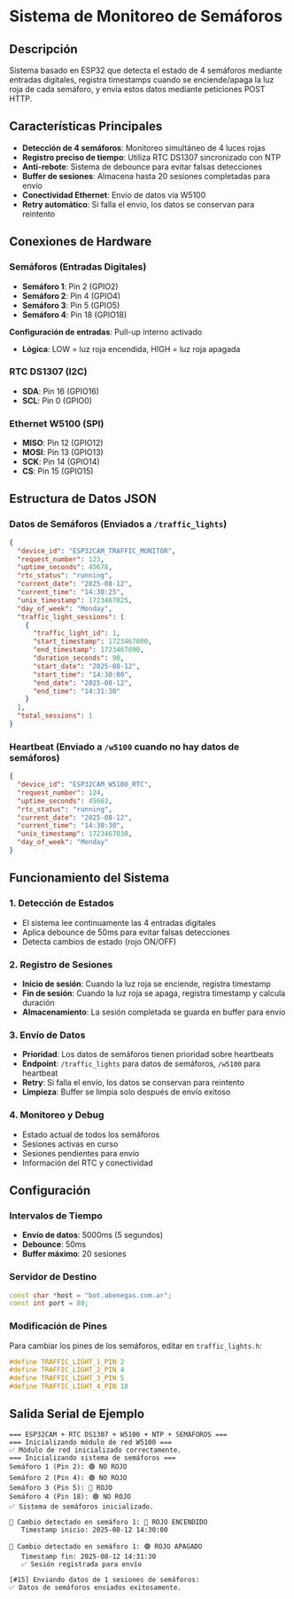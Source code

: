 # Sistema de Monitoreo de Semáforos

## Descripción
Sistema basado en ESP32 que detecta el estado de 4 semáforos mediante entradas digitales, registra timestamps cuando se enciende/apaga la luz roja de cada semáforo, y envía estos datos mediante peticiones POST HTTP.

## Características Principales
- **Detección de 4 semáforos**: Monitoreo simultáneo de 4 luces rojas
- **Registro preciso de tiempo**: Utiliza RTC DS1307 sincronizado con NTP
- **Anti-rebote**: Sistema de debounce para evitar falsas detecciones
- **Buffer de sesiones**: Almacena hasta 20 sesiones completadas para envío
- **Conectividad Ethernet**: Envío de datos vía W5100
- **Retry automático**: Si falla el envío, los datos se conservan para reintento

## Conexiones de Hardware

### Semáforos (Entradas Digitales)
- **Semáforo 1**: Pin 2 (GPIO2)
- **Semáforo 2**: Pin 4 (GPIO4)  
- **Semáforo 3**: Pin 5 (GPIO5)
- **Semáforo 4**: Pin 18 (GPIO18)

**Configuración de entradas**: Pull-up interno activado
- **Lógica**: LOW = luz roja encendida, HIGH = luz roja apagada

### RTC DS1307 (I2C)
- **SDA**: Pin 16 (GPIO16)
- **SCL**: Pin 0 (GPIO0)

### Ethernet W5100 (SPI)
- **MISO**: Pin 12 (GPIO12)
- **MOSI**: Pin 13 (GPIO13)
- **SCK**: Pin 14 (GPIO14)
- **CS**: Pin 15 (GPIO15)

## Estructura de Datos JSON

### Datos de Semáforos (Enviados a `/traffic_lights`)
```json
{
  "device_id": "ESP32CAM_TRAFFIC_MONITOR",
  "request_number": 123,
  "uptime_seconds": 45678,
  "rtc_status": "running",
  "current_date": "2025-08-12",
  "current_time": "14:30:25",
  "unix_timestamp": 1723467025,
  "day_of_week": "Monday",
  "traffic_light_sessions": [
    {
      "traffic_light_id": 1,
      "start_timestamp": 1723467000,
      "end_timestamp": 1723467090,
      "duration_seconds": 90,
      "start_date": "2025-08-12",
      "start_time": "14:30:00",
      "end_date": "2025-08-12",
      "end_time": "14:31:30"
    }
  ],
  "total_sessions": 1
}
```

### Heartbeat (Enviado a `/w5100` cuando no hay datos de semáforos)
```json
{
  "device_id": "ESP32CAM_W5100_RTC",
  "request_number": 124,
  "uptime_seconds": 45683,
  "rtc_status": "running",
  "current_date": "2025-08-12",
  "current_time": "14:30:30",
  "unix_timestamp": 1723467030,
  "day_of_week": "Monday"
}
```

## Funcionamiento del Sistema

### 1. Detección de Estados
- El sistema lee continuamente las 4 entradas digitales
- Aplica debounce de 50ms para evitar falsas detecciones
- Detecta cambios de estado (rojo ON/OFF)

### 2. Registro de Sesiones
- **Inicio de sesión**: Cuando la luz roja se enciende, registra timestamp
- **Fin de sesión**: Cuando la luz roja se apaga, registra timestamp y calcula duración
- **Almacenamiento**: La sesión completada se guarda en buffer para envío

### 3. Envío de Datos
- **Prioridad**: Los datos de semáforos tienen prioridad sobre heartbeats
- **Endpoint**: `/traffic_lights` para datos de semáforos, `/w5100` para heartbeat
- **Retry**: Si falla el envío, los datos se conservan para reintento
- **Limpieza**: Buffer se limpia solo después de envío exitoso

### 4. Monitoreo y Debug
- Estado actual de todos los semáforos
- Sesiones activas en curso
- Sesiones pendientes para envío
- Información del RTC y conectividad

## Configuración

### Intervalos de Tiempo
- **Envío de datos**: 5000ms (5 segundos)
- **Debounce**: 50ms
- **Buffer máximo**: 20 sesiones

### Servidor de Destino
```cpp
const char *host = "bot.abenegas.com.ar";
const int port = 80;
```

### Modificación de Pines
Para cambiar los pines de los semáforos, editar en `traffic_lights.h`:
```cpp
#define TRAFFIC_LIGHT_1_PIN 2
#define TRAFFIC_LIGHT_2_PIN 4
#define TRAFFIC_LIGHT_3_PIN 5
#define TRAFFIC_LIGHT_4_PIN 18
```

## Salida Serial de Ejemplo

```
=== ESP32CAM + RTC DS1307 + W5100 + NTP + SEMÁFOROS ===
=== Inicializando módulo de red W5100 ===
✅ Módulo de red inicializado correctamente.
=== Inicializando sistema de semáforos ===
Semáforo 1 (Pin 2): 🟢 NO ROJO
Semáforo 2 (Pin 4): 🟢 NO ROJO
Semáforo 3 (Pin 5): 🔴 ROJO
Semáforo 4 (Pin 18): 🟢 NO ROJO
✅ Sistema de semáforos inicializado.

🚦 Cambio detectado en semáforo 1: 🔴 ROJO ENCENDIDO
   Timestamp inicio: 2025-08-12 14:30:00

🚦 Cambio detectado en semáforo 1: 🟢 ROJO APAGADO
   Timestamp fin: 2025-08-12 14:31:30
   ✅ Sesión registrada para envío

[#15] Enviando datos de 1 sesiones de semáforos:
✅ Datos de semáforos enviados exitosamente.
```

